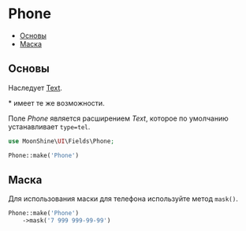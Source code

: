 # Phone

- [Основы](#basics)
- [Маска](#mask)

<a name="basics"></a>
## Основы

Наследует [Text](/docs/{{version}}/fields/text).

\* имеет те же возможности.

Поле *Phone* является расширением *Text*, которое по умолчанию устанавливает `type=tel`.

```php
use MoonShine\UI\Fields\Phone;

Phone::make('Phone')
```

<a name="mask"></a>
## Маска

Для использования маски для телефона используйте метод `mask()`.

```php
Phone::make('Phone')
    ->mask('7 999 999-99-99')
```
